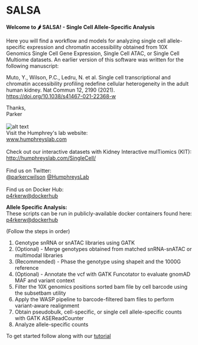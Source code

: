 # SALSA
**Welcome to 🌶️ SALSA! - Single Cell Allele-Specific Analysis**

Here you will find a workflow and models for analyzing single cell allele-specific expression and chromatin accessibility obtained from 10X Genomics Single Cell Gene Expression, Single Cell ATAC, or Single Cell Multiome datasets. An earlier version of this software was written for the following manuscript:

Muto, Y., Wilson, P.C., Ledru, N. et al. Single cell transcriptional and chromatin accessibility profiling redefine cellular heterogeneity in the adult human kidney. Nat Commun 12, 2190 (2021). https://doi.org/10.1038/s41467-021-22368-w

Thanks,  
Parker
<br/><br/>
![alt text](http://humphreyslab.com/wp-content/uploads/2015/12/favicon-H.jpg)  
Visit the Humphrey's lab website:   
www.humphreyslab.com  
<br/>
Check out our interactive datasets with Kidney Interactive mulTiomics (KIT):  
http://humphreyslab.com/SingleCell/
<br/><br/>
Find us on Twitter: 
<br/>
  <a href="https://twitter.com/parkercwilson?ref_src=twsrc%5Etfw" class="twitter-follow-button" data-show-count="false"> @parkercwilson</a>
  <a href="https://twitter.com/HumphreysLab?ref_src=twsrc%5Etfw" class="twitter-follow-button" data-show-count="false"> @HumphreysLab</a>
<br/><br/>
Find us on Docker Hub:  
[p4rkerw@dockerhub](https://hub.docker.com/search?q=p4rkerw&type=image)
<br/>

**Allele Specific Analysis:**    
These scripts can be run in publicly-available docker containers found here: [p4rkerw@dockerhub](https://hub.docker.com/search?q=p4rkerw&type=image)

(Follow the steps in order) 
1. Genotype snRNA or snATAC libraries using GATK
2. (Optional) - Merge genotypes obtained from matched snRNA-snATAC or multimodal libraries
3. (Recommended) - Phase the genotype using shapeit and the 1000G reference    
4. (Optional) - Annotate the vcf with GATK Funcotator to evaluate gnomAD MAF and variant context  
5. Filter the 10X genomics positions sorted bam file by cell barcode using the subsetbam utility  
6. Apply the WASP pipeline to barcode-filtered bam files to perform variant-aware realignment  
7. Obtain pseudobulk, cell-specific, or single cell allele-specific counts with GATK ASEReadCounter  
8. Analyze allele-specific counts

To get started follow along with our [tutorial](https://github.com/p4rkerw/SALSA/tree/main/Tutorial/Tutorial.md)

